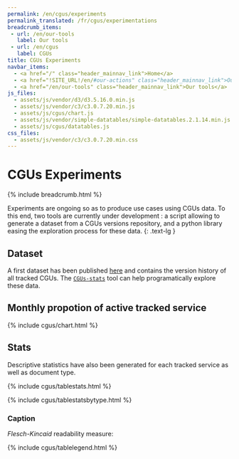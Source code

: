 ```yaml
---
permalink: /en/cgus/experiments
permalink_translated: /fr/cgus/experimentations
breadcrumb_items:
 - url: /en/our-tools
   label: Our tools
 - url: /en/cgus
   label: CGUs
title: CGUs Experiments
navbar_items:
  - <a href="/" class="header_mainnav_link">Home</a>
  - <a href="!SITE_URL!/en/#our-actions" class="header_mainnav_link">Our actions</a>
  - <a href="/en/our-tools" class="header_mainnav_link">Our tools</a>
js_files:
  - assets/js/vendor/d3/d3.5.16.0.min.js	
  - assets/js/vendor/c3/c3.0.7.20.min.js	
  - assets/js/cgus/chart.js
  - assets/js/vendor/simple-datatables/simple-datatables.2.1.14.min.js
  - assets/js/cgus/datatables.js
css_files:	
  - assets/js/vendor/c3/c3.0.7.20.min.css
---
```


# CGUs Experiments

{% include breadcrumb.html %}

Experiments are ongoing so as to produce use cases using CGUs data. To this end, two tools are currently under development : a script allowing to generate a dataset from a CGUs versions repository, and a python library easing the exploration process for these data. 
{: .text-lg }

## Dataset

A first dataset has been published [here](https://github.com/ambanum/CGUs-versions/releases) and contains the version history of all tracked CGUs. The [`CGUs-stats`](https://github.com/ambanum/CGUs-stats/) tool can help programatically explore these data.

## Monthly propotion of active tracked service

{% include cgus/chart.html %}

## Stats

Descriptive statistics have also been generated for each tracked service as well as document type.

{% include cgus/tablestats.html %}

{% include cgus/tablestatsbytype.html %}

### Caption

_Flesch-Kincaid_ readability measure:

{% include cgus/tablelegend.html %}